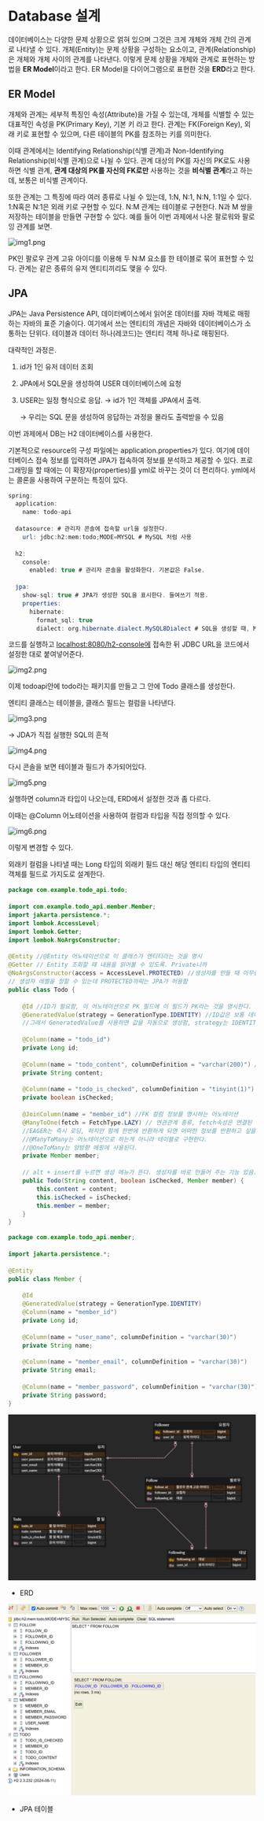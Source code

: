 # Database 설계

데이터베이스는 다양한 문제 상황으로 얽혀 있으며 그것은 크게 개체와 개체 간의 관계로 나타낼 수 있다. 개체(Entity)는 문제 상황을 구성하는 요소이고, 관계(Relationship)은 개체와 개체 사이의 관계를 나타낸다. 이렇게 문제 상황을 개체와 관계로 표현하는 방법을 **ER Model**이라고 한다. ER Model을 다이어그램으로 표현한 것을 **ERD**라고 한다.

## ER Model

개체와 관계는 세부적 특징인 속성(Attribute)을 가질 수 있는데, 개체를 식별할 수 있는 대표적인 속성을 PK(Primary Key), 기본 키 라고 한다. 관계는 FK(Foreign Key), 외래 키로 표현할 수 있으며, 다른 테이블의 PK를 참조하는 키를 의미한다.

이때 관계에서는 Identifying Relationship(식별 관계)과 Non-Identifying Relationship(비식별 관계)으로 나뉠 수 있다. 관계 대상의 PK를 자신의 PK로도 사용하면 식별 관계, **관계 대상의 PK를 자신의 FK로만** 사용하는 것을 **비식별 관계**라고 하는데, 보통은 비식별 관계이다.

또한 관계는 그 특징에 따라 여러 종류로 나뉠 수 있는데,  1:N, N:1, N:N, 1:1일 수 있다. 1:N혹은 N:1은 외래 키로 구현할 수 있다. N:M 관계는 테이블로 구현한다. N과 M 쌍을 저장하는 테이블을 만들면 구현할 수 있다. 예를 들어 이번 과제에서 나온 팔로워와 팔로잉 관계를 보면.

![img1.png](img1.png)

PK인 팔로우 관계 고유 아이디를 이용해 두 N:M 요소를 한 테이블로 묶어 표현할 수 있다. 관계는 같은 종류의 유저 엔티티끼리도 맺을 수 있다.

## JPA

JPA는 Java Persistence API, 데이터베이스에서 읽어온 데이터를 자바 객체로 매핑하는 자바의 표준 기술이다. 여기에서 쓰는 엔티티의 개념은 자바와 데이터베이스가 소통하는 단위다. 테이블과 데이터 하나(레코드)는 엔티티 객체 하나로 매핑된다.

대략적인 과정은.

1. id가 1인 유저 데이터 조회 
2. JPA에서 SQL문을 생성하여 USER 데이터베이스에 요청
3. USER는 일정 형식으로 응답. → id가 1인 객체를 JPA에서 출력.
    
    → 우리는 SQL 문을 생성하여 응답하는 과정을 몰라도 출력받을 수 있음
    

이번 과제에서 DB는 H2 데이터베이스를 사용한다.

기본적으로 resource의 구성 파일에는 application.properties가 있다. 여기에 데이터베이스 접속 정보를 입력하면 JPA가 접속하여 정보를 분석하고 제공할 수 있다. 프로그래밍을 할 때에는 이 확장자(properties)를 yml로 바꾸는 것이 더 편리하다. yml에서는 콜론을 사용하여 구분하는 특징이 있다.

```java
spring:
  application:
    name: todo-api

  datasource: # 관리자 콘솔에 접속할 url을 설정한다.
    url: jdbc:h2:mem:todo;MODE=MYSQL # MySQL 처럼 사용

  h2:
    console:
      enabled: true # 관리자 콘솔을 활성화한다. 기본값은 False.

  jpa:
    show-sql: true # JPA가 생성한 SQL을 표시한다. 들여쓰기 적용.
    properties:
      hibernate:
        format_sql: true
        dialect: org.hibernate.dialect.MySQL8Dialect # SQL을 생성할 때, MySQL8을 사용한다.
```

코드를 실행하고 [localhost:8080/h2-console에](http://localhost:8080/h2-console에) 접속한 뒤 JDBC URL을 코드에서 설정한 대로 붙여넣어준다.

![img2.png](img2.png)

이제 todoapi안에 todo라는 패키지를 만들고 그 안에 Todo 클래스를 생성한다.

엔티티 클래스는 테이블을, 클래스 필드는 컬럼을 나타낸다.

![img3.png](img3.png)

→ JDA가 직접 실행한 SQL의 흔적

![img4.png](img4.png)

다시 콘솔을 보면 테이블과 필드가 추가되어있다.

![img5.png](img5.png)

실행하면 column과 타입이 나오는데, ERD에서 설정한 것과 좀 다르다.

이때는 @Column 어노테이션을 사용하여 컬럼과 타입을 직접 정의할 수 있다.

![img6.png](img6.png)

이렇게 변경할 수 있다.

외래키 컬럼을 나타낼 때는 Long 타입의 외래키 필드 대신 해당 엔티티 타입의 엔티티 객체를 필드로 가지도로 설계한다.

```java
package com.example.todo_api.todo;

import com.example.todo_api.member.Member;
import jakarta.persistence.*;
import lombok.AccessLevel;
import lombok.Getter;
import lombok.NoArgsConstructor;

@Entity //@Entity 어노테이션으로 이 클래스가 엔티티라는 것을 명시
@Getter // Entity 조회할 때 내용을 읽어볼 수 있도록. Private니까
@NoArgsConstructor(access = AccessLevel.PROTECTED) //생성자를 만들 때 아무런 인자가 없는 생성자가 있어야 한다는 JPA 규칙이 있다.
// 생성자 레벨을 정할 수 있는데 PROTECTED까찌는 JPA가 허용함
public class Todo {

    @Id //ID가 필요함, 이 어노테이션으로 PK 필드에 이 필드가 PK라는 것을 명시한다.
    @GeneratedValue(strategy = GenerationType.IDENTITY) //ID값은 보통 데이터를 생성할 때마다 자동으로 1씩 늘어난다
    //그래서 GeneratedValue를 사용하면 값을 자동으로 생성함, strategy는 IDENTITY, 키 값 결정을 DB에 위임한다는 뜻

    @Column(name = "todo_id")
    private Long id;

    @Column(name = "todo_content", columnDefinition = "varchar(200)") //콘솔에 출력되는 column과 type을 직접 정의
    private String content;

    @Column(name = "todo_is_checked", columnDefinition = "tinyint(1)")
    private boolean isChecked;

    @JoinColumn(name = "member_id") //FK 컬럼 정보를 명시하는 어노테이션
    @ManyToOne(fetch = FetchType.LAZY) // 연관관계 종류, fetch속성은 연결된 엔티티를 언제 가져올지를 정한다.
    //EAGER는 즉시 로딩, 하지만 함께 한번에 반환하게 되면 어떠한 정보를 반환하고 싶을 때 연관된 정보를 모두 가져오게 되어 비효율적 LAZY는 지연 로딩
    //@ManyToMany는 어노테이션으로 하는게 아니라 테이블로 구현한다.
    //@OneToMany는 양방향 매핑에 사용된다.
    private Member member;

    // alt + insert를 누르면 생성 메뉴가 뜬다. 생성자를 바로 만들어 주는 기능 있음.
    public Todo(String content, boolean isChecked, Member member) {
        this.content = content;
        this.isChecked = isChecked;
        this.member = member;
    }
}

```

```java
package com.example.todo_api.member;

import jakarta.persistence.*;

@Entity
public class Member {

    @Id
    @GeneratedValue(strategy = GenerationType.IDENTITY)
    @Column(name = "member_id")
    private Long id;

    @Column(name = "user_name", columnDefinition = "varchar(30)")
    private String name;

    @Column(name = "member_email", columnDefinition = "varchar(30)")
    private String email;

    @Column(name = "member_password", columnDefinition = "varchar(30)")
    private String password;
}
```

![ERD.png](ERD.png)

- ERD

![JPA_Table.png](JPA_Table.png)

- JPA 테이블